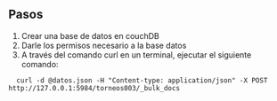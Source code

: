## Pasos

1. Crear una base de datos en couchDB
2. Darle los permisos necesario a la base datos
3. A través del comando curl en un terminal, ejecutar el siguiente comando:

```
  curl -d @datos.json -H "Content-type: application/json" -X POST http://127.0.0.1:5984/torneos003/_bulk_docs
```
